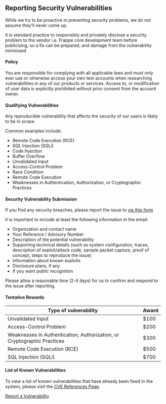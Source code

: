 <section class='top-section'>
<h1>Reporting Security Vulnerabilities</h1>
</section>

While we try to be proactive in preventing security problems, we do not assume they’ll never come up.

It is standard practice to responsibly and privately disclose a security problem to the vendor i.e. Frappe core development team before publicising, so a fix can be prepared, and damage from the vulnerability minimised.

#### Policy

You are responsible for complying with all applicable laws and must only ever use or otherwise access your own test accounts when researching vulnerabilities in any of our products or services. Access to, or modification of user data is explicitly prohibited without prior consent from the account owner.

#### Qualifying Vulnerabilities

Any reproducible vulnerability that affects the security of our users is likely to be in scope.

Common examples include:

* Remote Code Execution (RCE)
* SQL Injection (SQLi)
* Code Injection
* Buffer Overflow
* Unvalidated Input
* Access-Control Problem
* Race Condition
* Remote Code Execution
* Weaknesses in Authentication, Authorization, or Cryptographic Practices


#### Security Vulnerability Submission

If you find any security breaches, please report the issue to <a href='/security/report'>via this form</a>

It is important to include at least the following information in the email:

* Organization and contact name
* Your Reference / Advisory Number
* Description of the potential vulnerability
* Supporting technical details (such as system configuration, traces, description of exploit/attack code, sample packet capture, proof of concept, steps to reproduce the issue)
* Information about known exploits
* Disclosure plans, if any
* If you want public recognition

Please allow a reasonable time (2-4 days) for us to confirm and respond to the issue after reporting.

#### Tentative Rewards

Type of vulnerability| Award
------|--------
Unvalidated Input | $100
Access-Control Problem | $200
Weaknesses in Authentication, Authorization, or Cryptographic Practices | $300
Remote Code Execution (RCE) | $500
SQL Injection (SQLi) | $700

#### List of Known Vulnerabilities

To view a list of known vulnerabilities that have already been fixed in the system, please visit the [CVE References Page](/security/references).

<p class='text-center'>
    <a href='/security/report' class='btn btn-secondary'>
    Report a Vulnerability</a>
</p>
